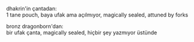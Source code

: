 dhakrin'in çantadan:  
	1 tane pouch, baya ufak ama açılmıyor, magically sealed, attuned by forks  
	  
bronz dragonborn'dan:  
	bir ufak çanta, magically sealed, hiçbir şey yazmıyor üstünde